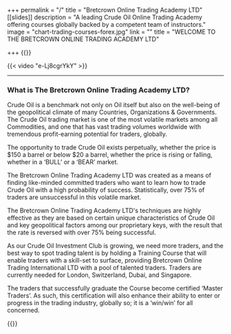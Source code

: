 +++
permalink = "/"
title = "Bretcrown Online Trading Academy LTD"
[[slides]]
description = "A leading Crude Oil Online Trading Academy offering courses globally backed by a competent team of instructors."
image = "chart-trading-courses-forex.jpg"
link = ""
title = "WELCOME TO THE BRETCROWN ONLINE TRADING ACADEMY LTD"

+++
{{<block>}}

{{< video "e-Lj8cgrYkY" >}}

***

### **What is The Bretcrown Online Trading Academy LTD?**

Crude Oil is a benchmark not only on Oil itself but also on the well-being of the geopolitical climate of many Countries, Organizations & Governments. The Crude Oil trading market is one of the most volatile markets among all Commodities, and one that has vast trading volumes worldwide with tremendous profit-earning potential for traders, globally.

The opportunity to trade Crude Oil exists perpetually, whether the price is $150 a barrel or below $20 a barrel, whether the price is rising or falling, whether in a ‘BULL’ or a ‘BEAR’ market.

The Bretcrown Online Trading Academy LTD was created as a means of finding like-minded committed traders who want to learn how to trade Crude Oil with a high probability of success. Statistically, over 75% of traders are unsuccessful in this volatile market.

The Bretcrown Online Trading Academy LTD's techniques are highly effective as they are based on certain unique characteristics of Crude Oil and key geopolitical factors among our proprietary keys, with the result that the rate is reversed with over 75% being successful.

As our Crude Oil Investment Club is growing, we need more traders, and the best way to spot trading talent is by holding a Training Course that will enable traders with a skill-set to surface, providing Bretcrown Online Trading International LTD with a pool of talented traders. Traders are currently needed for London, Switzerland, Dubai, and Singapore.

The traders that successfully graduate the Course become certified ‘Master Traders’. As such, this certification will also enhance their ability to enter or progress in the trading industry, globally so; it is a ‘win/win’ for all concerned.

{{</block>}}